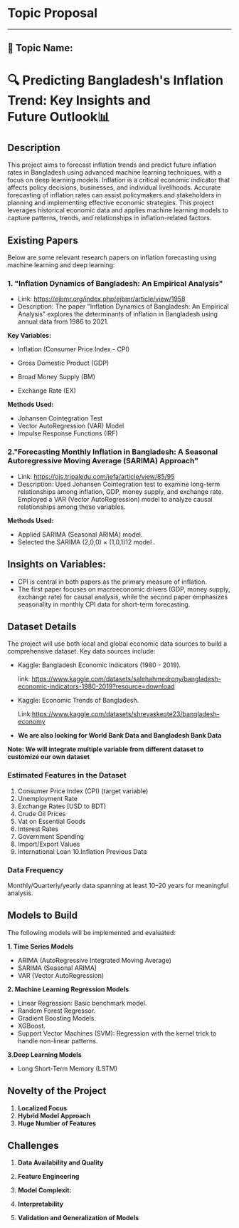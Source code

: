 # Topic Proposal
---

## 📝 **Topic Name**:
# 🔍 Predicting Bangladesh's Inflation Trend: Key Insights and Future Outlook📊

## Description
This project aims to forecast inflation trends and predict future inflation rates in Bangladesh using advanced machine learning techniques, with a focus on deep learning models.
Inflation is a critical economic indicator that affects policy decisions, businesses, and individual livelihoods.
Accurate forecasting of inflation rates can assist policymakers and stakeholders in planning and implementing effective economic strategies. 
This project leverages historical economic data and applies machine learning models to capture patterns, trends, and relationships in inflation-related factors.

## Existing Papers 
Below are some relevant research papers on inflation forecasting using machine learning and deep learning:

 ### 1. "Inflation Dynamics of Bangladesh: An Empirical Analysis"
   - Link: https://ejbmr.org/index.php/ejbmr/article/view/1958
   - Description: The paper "Inflation Dynamics of Bangladesh: An Empirical Analysis" explores the determinants of inflation in Bangladesh using annual data from 1986 to 2021.

**Key Variables:**

* Inflation (Consumer Price Index - CPI)

* Gross Domestic Product (GDP)

* Broad Money Supply (BM)

* Exchange Rate (EX)


**Methods Used:**

* Johansen Cointegration Test
* Vector AutoRegression (VAR) Model
* Impulse Response Functions (IRF)


 ### 2."Forecasting Monthly Inflation in Bangladesh: A Seasonal Autoregressive Moving Average (SARIMA) Approach"
   - Link: https://ojs.tripaledu.com/jefa/article/view/85/95
   - Description: Used Johansen Cointegration test to examine long-term relationships among inflation, GDP, money supply, and exchange rate.
     Employed a VAR (Vector AutoRegression) model to analyze causal relationships among these variables.

**Methods Used:**

* Applied SARIMA (Seasonal ARIMA) model.
* Selected the SARIMA (2,0,0) × (1,0,1)12 model .


## Insights on Variables:
* CPI is central in both papers as the primary measure of inflation.
* The first paper focuses on macroeconomic drivers (GDP, money supply, exchange rate) for causal analysis, while the second paper emphasizes seasonality in monthly CPI data for short-term forecasting.


## Dataset Details
The project will use both local and global economic data sources to build a comprehensive dataset. Key data sources include:
* Kaggle: Bangladesh Economic Indicators (1980 - 2019).

    link:  https://www.kaggle.com/datasets/salehahmedrony/bangladesh-economic-indicators-1980-2019?resource=download
* Kaggle: Economic Trends of Bangladesh.

    Link:https://www.kaggle.com/datasets/shreyaskeote23/bangladesh-economy
* **We are also looking for World Bank Data and Bangladesh Bank Data**

**Note: We will integrate multiple variable from different dataset to customize our own dataset**



### Estimated Features in the Dataset
1. Consumer Price Index (CPI) (target variable)
2. Unemployment Rate
3. Exchange Rates (USD to BDT)
4. Crude Oil Prices
5. Vat on Essential Goods
6. Interest Rates
7. Government Spending
8. Import/Export Values
9. International Loan
10.Inflation Previous Data

### Data Frequency
Monthly/Quarterly/yearly data spanning at least 10–20 years for meaningful analysis.

## Models to Build
The following models will be implemented and evaluated:

**1. Time Series Models**
* ARIMA (AutoRegressive Integrated Moving Average)
* SARIMA (Seasonal ARIMA)
* VAR (Vector AutoRegression)

**2. Machine Learning Regression Models**
* Linear Regression: Basic benchmark model.
* Random Forest Regressor.
* Gradient Boosting Models.
* XGBoost.
* Support Vector Machines (SVM): Regression with the kernel trick to handle non-linear patterns.

**3.Deep Learning Models**
* Long Short-Term Memory (LSTM)

## Novelty of the Project
1. **Localized Focus**
2. **Hybrid Model Approach**
3. **Huge Number of Features** 


## Challenges

1. **Data Availability and Quality**
   
2. **Feature Engineering**
   
3. **Model Complexit:**
   
4. **Interpretability**
  
6. **Validation and Generalization of Models**
  


